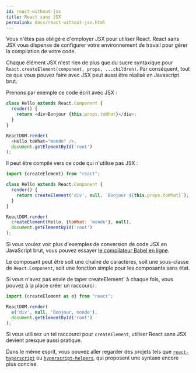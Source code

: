 ```yaml
---
id: react-without-jsx
title: React sans JSX
permalink: docs/react-without-jsx.html
---
```


Vous n'êtes pas obligé·e d'employer JSX pour utiliser React. React sans JSX vous dispense de configurer votre environnement de travail pour gérer la compilation de votre code.

Chaque élément JSX n'est rien de plus que du sucre syntaxique pour `React.createElement(component, props, ...children)`. Par conséquent, tout ce que vous pouvez faire avec JSX peut aussi être réalisé en Javascript brut.

Prenons par exemple ce code écrit avec JSX :

```js
class Hello extends React.Component {
  render() {
    return <div>Bonjour {this.props.toWhat}</div>;
  }
}

ReactDOM.render(
  <Hello toWhat="monde" />,
  document.getElementById('root')
);
```

Il peut être compilé vers ce code qui n'utilise pas JSX :

```js
import {createElement} from "react";

class Hello extends React.Component {
  render() {
    return createElement('div', null, `Bonjour ${this.props.toWhat}`);
  }
}

ReactDOM.render(
  createElement(Hello, {toWhat: 'monde'}, null),
  document.getElementById('root')
);
```

Si vous voulez voir plus d'exemples de conversion de code JSX en JavaScript brut, vous pouvez essayer [le compilateur Babel en ligne](babel://jsx-simple-example).

Le composant peut être soit une chaîne de caractères, soit une sous-classe de `React.Component`, soit une fonction simple pour les composants sans état.

Si vous n'avez pas envie de taper createElement` à chaque fois, vous pouvez à la place créer un raccourci :

```js
import {createElement as e} from "react";

ReactDOM.render(
  e('div', null, 'Bonjour, monde'),
  document.getElementById('root')
);
```
Si vous utilisez un tel raccourci pour `createElement`, utiliser React sans JSX devient presque aussi pratique.

Dans le même esprit, vous pouvez aller regarder des projets tels que [`react-hyperscript`](https://github.com/mlmorg/react-hyperscript) ou [`hyperscript-helpers`](https://github.com/ohanhi/hyperscript-helpers), qui proposent une syntaxe encore plus concise.
